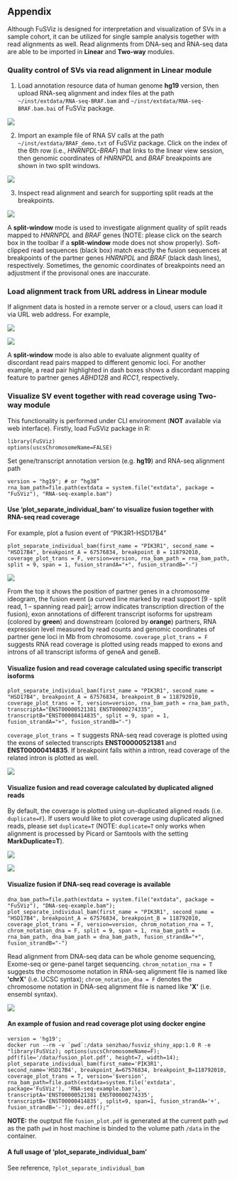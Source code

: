 ## Appendix

Although FuSViz is designed for interpretation and visualization of SVs in a sample cohort, it can be utilized for single sample analysis together with read alignments as well. Read alignments from DNA-seq and RNA-seq data are able to be imported in **Linear** and **Two-way** modules.

### Quality control of SVs via read alignment in Linear module

1. Load annotation resource data of human genome **hg19** version, then upload RNA-seq alignment and index files at the path `~/inst/extdata/RNA-seq-BRAF.bam` and `~/inst/extdata/RNA-seq-BRAF.bam.bai` of FuSViz package.

![](6.1.Load_local_alignment_track_in_Linear_module_1.png)

2. Import an example file of RNA SV calls at the path `~/inst/extdata/BRAF_demo.txt` of FuSViz package. Click on the index of the 6th row (i.e., *HNRNPDL-BRAF*) that links to the linear view session, then genomic coordinates of *HNRNPDL* and *BRAF* breakpoints are shown in two split windows.

![](6.1.Load_local_alignment_track_in_Linear_module_2.png)

3. Inspect read alignment and search for supporting split reads at the breakpoints.

![](6.1.Load_local_alignment_track_in_Linear_module_3.png)

A **split-window** mode is used to investigate alignment quality of split reads mapped to *HNRNPDL* and *BRAF* genes (NOTE: please click on the search box in the toolbar if a **split-window** mode does not show properly). Soft-clipped read sequences (black box) match exactly the fusion sequences at breakpoints of the partner genes *HNRNPDL* and *BRAF* (black dash lines), respectively. Sometimes, the genomic coordinates of breakpoints need an adjustment if the provisonal ones are inaccurate.

### Load alignment track from URL address in Linear module

If alignment data is hosted in a remote server or a cloud, users can load it via URL web address. For example,

![](6.2.Load_alignment_track_from_URL_address.png)

![](6.1.Load_local_alignment_track_in_Linear_module_4.png)

A **split-window** mode is also able to evaluate alignment quality of discordant read pairs mapped to different genomic loci. For another example, a read pair highlighted in dash boxes shows a discordant mapping feature to partner genes *ABHD12B* and *RCC1*, respectively.

### Visualize SV event together with read coverage using Two-way module

This functionality is performed under CLI environment (**NOT** available via web interface). Firstly, load FuSViz package in R:

	library(FuSViz)
	options(uscsChromosomeName=FALSE)

Set gene/transcript annotation version (e.g. **hg19**) and RNA-seq alignment path

	version = "hg19"; # or “hg38”
	rna_bam_path=file.path(extdata = system.file("extdata", package = "FuSViz"), "RNA-seq-example.bam")

#### Use ‘plot_separate_individual_bam’ to visualize fusion together with RNA-seq read coverage

For example, plot a fusion event of “PIK3R1-HSD17B4”

	plot_separate_individual_bam(first_name = "PIK3R1", second_name = "HSD17B4", breakpoint_A = 67576834, breakpoint_B = 118792010, coverage_plot_trans = F, version=version, rna_bam_path = rna_bam_path, split = 9, span = 1, fusion_strandA="+", fusion_strandB="-")

![](6.3.fusion_RNA-seq_1.png)

From the top it shows the position of partner genes in a chromosome ideogram, the fusion event (a curved line marked by read support [9 - split read, 1 – spanning read pair]; arrow indicates transcription direction of the fusion), exon annotations of different transcript isoforms for upstream (colored by **green**) and downstream (colored by **orange**) partners, RNA expression level measured by read counts and genomic coordinates of partner gene loci in Mb from chromosome. `coverage_plot_trans = F` suggests RNA read coverage is plotted using reads mapped to exons and introns of all transcript isforms of geneA and geneB.

#### Visualize fusion and read coverage calculated using specific transcript isoforms

	plot_separate_individual_bam(first_name = "PIK3R1", second_name = "HSD17B4", breakpoint_A = 67576834, breakpoint_B = 118792010, coverage_plot_trans = T, version=version, rna_bam_path = rna_bam_path, transcriptA="ENST00000521381 ENST00000274335", transcriptB="ENST00000414835", split = 9, span = 1, fusion_strandA="+", fusion_strandB="-")

`coverage_plot_trans = T` suggests RNA-seq read coverage is plotted using the exons of selected transcripts **ENST00000521381** and **ENST00000414835**. If breakpoint falls within a intron, read coverage of the related intron is plotted as well.

![](6.3.fusion_RNA-seq_2.png)

#### Visualize fusion and read coverage calculated by duplicated aligned reads

By default, the coverage is plotted using un-duplicated aligned reads (i.e. `duplicate=F`). If users would like to plot coverage using duplicated aligned reads, please set `duplicate=T` (NOTE: `duplicate=T` only works when alignment is processed by Picard or Samtools with the setting **MarkDuplicate=T**).

![](6.3.fusion_RNA-seq_3.png)

![](6.3.fusion_RNA-seq_4.png)

#### Visualize fusion if DNA-seq read coverage is available

	dna_bam_path=file.path(extdata = system.file("extdata", package = "FuSViz"), "DNA-seq-example.bam");
	plot_separate_individual_bam(first_name = "PIK3R1", second_name = "HSD17B4", breakpoint_A = 67576834, breakpoint_B = 118792010, coverage_plot_trans = F, version=version, chrom_notation_rna = T, chrom_notation_dna = F, split = 9, span = 1, rna_bam_path = rna_bam_path, dna_bam_path = dna_bam_path, fusion_strandA="+", fusion_strandB="-")

Read alignment from DNA-seq data can be whole genome sequencing, Exome-seq or gene-panel target sequencing. `chrom_notation_rna = T` suggests the chromosome notation in RNA-seq alignment file is named like **'chrX'** (i.e. UCSC syntax); `chrom_notation_dna = F` denotes the chromosome notation in DNA-seq alignment file is named like **'X'** (i.e. ensembl syntax).

![](6.3.fusion_RNA-seq_DNA-seq_5.png)

#### An example of fusion and read coverage plot using docker engine

	version = 'hg19';
	docker run --rm -v `pwd`:/data senzhao/fusviz_shiny_app:1.0 R -e "library(FuSViz); options(uscsChromosomeName=F); pdf(file='/data/fusion_plot.pdf', height=7, width=14); plot_separate_individual_bam(first_name='PIK3R1', second_name='HSD17B4', breakpoint_A=67576834, breakpoint_B=118792010, coverage_plot_trans = T, version='$version', rna_bam_path=file.path(extdata=system.file('extdata', package='FuSViz'), 'RNA-seq-example.bam'), transcriptA='ENST00000521381 ENST00000274335', transcriptB='ENST00000414835', split=9, span=1, fusion_strandA='+', fusion_strandB='-'); dev.off();"

**NOTE:** the ouptput file `fusion_plot.pdf` is generated at the current path `pwd` as the path `pwd` in host machine is binded to the volume path `/data` in the container.

#### A full usage of ‘plot_separate_individual_bam’

See reference, `?plot_separate_individual_bam`

